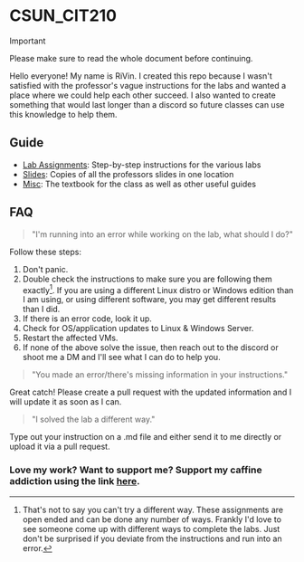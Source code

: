# CSUN_CIT210

> [!IMPORTANT]
> Please make sure to read the whole document before continuing.

Hello everyone! My name is RiVin. I created this repo because I wasn't satisfied with the professor's vague instructions for the labs and wanted a place where we could help each other succeed. I also wanted to create something that would last longer than a discord so future classes can use this knowledge to help them.

## Guide
- [Lab Assignments](https://github.com/TheOneandOnlyRiVin/CSUN_CIT210/tree/main/Lab%20Assigments): Step-by-step instructions for the various labs
- [Slides](https://github.com/TheOneandOnlyRiVin/CSUN_CIT210/tree/main/Slides): Copies of all the professors slides in one location
- [Misc](https://github.com/TheOneandOnlyRiVin/CSUN_CIT210/tree/main/Misc): The textbook for the class as well as other useful guides

## FAQ

> "I'm running into an error while working on the lab, what should I do?"

Follow these steps:
1. Don't panic.
1. Double check the instructions to make sure you are following them exactly[^1]. If you are using a different Linux distro or Windows edition than I am using, or using different software, you may get different results than I did.
1. If there is an error code, look it up.
1. Check for OS/application updates to Linux & Windows Server.
1. Restart the affected VMs.
1. If none of the above solve the issue, then reach out to the discord or shoot me a DM and I'll see what I can do to help you.

[^1]: That's not to say you can't try a different way. These assignments are open ended and can be done any number of ways. Frankly I'd love to see someone come up with different ways to complete the labs. Just don't be surprised if you deviate from the instructions and run into an error.

> "You made an error/there's missing information in your instructions."

Great catch! Please create a pull request with the updated information and I will update it as soon as I can.

> "I solved the lab a different way."

Type out your instruction on a .md file and either send it to me directly or upload it via a pull request.

### Love my work? Want to support me? Support my caffine addiction using the link [here](https://www.paypal.com/paypalme/YesthatRVincent).